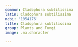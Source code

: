 ```yaml
---
common: Cladophora subtilissima
latin: Cladophora subtilissima
ncbi: '1954176'
title: Cladophora subtilissima
group: Plants and Fungi
image: .na.character

---
```

